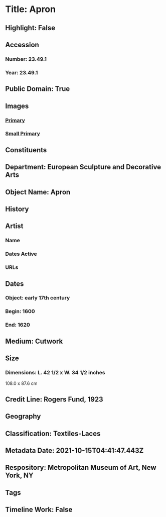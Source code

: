# Title: Apron
## Highlight: False
## Accession
### Number: 23.49.1
### Year: 23.49.1
## Public Domain: True
## Images
### [Primary](https://images.metmuseum.org/CRDImages/es/original/52284.jpg)
### [Small Primary](https://images.metmuseum.org/CRDImages/es/web-large/52284.jpg)
## Constituents
## Department: European Sculpture and Decorative Arts
## Object Name: Apron
## History
## Artist
### Name
### Dates Active
### URLs
## Dates
### Object: early 17th century
### Begin: 1600
### End: 1620
## Medium: Cutwork
## Size
### Dimensions: L. 42 1/2 x W. 34 1/2 inches
108.0 x 87.6 cm
## Credit Line: Rogers Fund, 1923
## Geography
## Classification: Textiles-Laces
## Metadata Date: 2021-10-15T04:41:47.443Z
## Respository: Metropolitan Museum of Art, New York, NY
## Tags
## Timeline Work: False